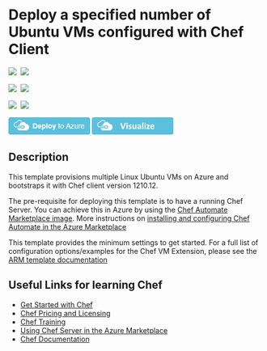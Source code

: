 # Deploy a specified number of Ubuntu VMs configured with Chef Client

<IMG SRC="https://azbotstorage.blob.core.windows.net/badges/multi-vm-chef-template-ubuntu-vm/PublicLastTestDate.svg" />&nbsp;
<IMG SRC="https://azbotstorage.blob.core.windows.net/badges/multi-vm-chef-template-ubuntu-vm/PublicDeployment.svg" />&nbsp;

<IMG SRC="https://azbotstorage.blob.core.windows.net/badges/multi-vm-chef-template-ubuntu-vm/FairfaxLastTestDate.svg" />&nbsp;
<IMG SRC="https://azbotstorage.blob.core.windows.net/badges/multi-vm-chef-template-ubuntu-vm/FairfaxDeployment.svg" />&nbsp;

<IMG SRC="https://azbotstorage.blob.core.windows.net/badges/multi-vm-chef-template-ubuntu-vm/BestPracticeResult.svg" />&nbsp;
<IMG SRC="https://azbotstorage.blob.core.windows.net/badges/multi-vm-chef-template-ubuntu-vm/CredScanResult.svg" />&nbsp;

[![Deploy to Azure](https://raw.githubusercontent.com/Azure/azure-quickstart-templates/master/1-CONTRIBUTION-GUIDE/images/deploytoazure.png)](https://portal.azure.com/#create/Microsoft.Template/uri/https%3A%2F%2Fraw.githubusercontent.com%2FAzure%2Fazure-quickstart-templates%2Fmaster%2Fmulti-vm-chef-template-ubuntu-vm%2Fazuredeploy.json) [![Visualize](https://raw.githubusercontent.com/Azure/azure-quickstart-templates/master/1-CONTRIBUTION-GUIDE/images/visualizebutton.png)](http://armviz.io/#/?load=https%3A%2F%2Fraw.githubusercontent.com%2FAzure%2Fazure-quickstart-templates%2Fmaster%2Fmulti-vm-chef-template-ubuntu-vm%2Fazuredeploy.json)

## Description

This template provisions multiple Linux Ubuntu VMs on Azure and bootstraps it with Chef client version 1210.12.

The pre-requisite for deploying this template is to have a running Chef Server. You can achieve this in Azure by using the [Chef Automate Marketplace image](https://azuremarketplace.microsoft.com/en-us/marketplace/apps/chef-software.chef-automate?tab=Overview).  More instructions on [installing and configuring Chef Automate in the Azure Marketplace](https://docs.chef.io/azure_portal.html)

This template provides the minimum settings to get started. For a full list of configuration options/examples for the Chef VM Extension, please see the [ARM template documentation](https://docs.chef.io/azure_portal.html#azure-resource-manager-arm-templates)

## Useful Links for learning Chef

- [Get Started with Chef](http://learn.chef.io/)
- [Chef Pricing and Licensing](https://www.chef.io/chef/#plans-and-pricing)
- [Chef Training](https://www.chef.io/training/)
- [Using Chef Server in the Azure Marketplace](https://docs.chef.io/azure_portal.html)
- [Chef Documentation](http://docs.chef.io/)
